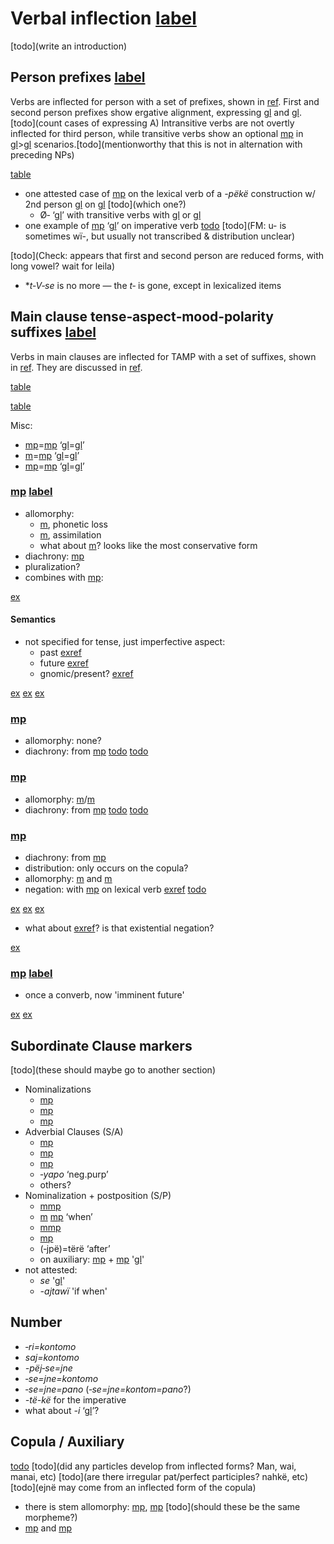 # Verbal inflection [label](verbinfl)

[todo](write an introduction)

## Person prefixes [label](sec:verbperson)
Verbs are inflected for person with a set of prefixes, shown in [ref](tab:verbprefixes).
First and second person prefixes show ergative alignment, expressing [gl](s) and [gl](p). [todo](count cases of expressing A)
Intransitive verbs are not overtly inflected for third person, while transitive verbs show an optional [mp](t3?nt) in [gl](3)>[gl](3) scenarios.[todo](mentionworthy that this is not in alternation with preceding NPs)

[table](verbprefixes)

* one attested case of [mp](t3?translation=3>3) on the lexical verb of a _-pëkë_ construction w/ 2nd person [gl](a) on [gl](aux) [todo](which one?)
    * Ø‑ ‘[gl](3p)’ with transitive verbs with [gl](1a) or [gl](2a)
* one example of [mp](me2) ‘[gl](2A)’ on imperative verb [todo](GrMePers.029)
[todo](FM: u- is sometimes wï-, but usually not transcribed & distribution unclear)


[todo](Check: appears that first and second person are reduced forms, with long vowel? wait for leila)

* \*_t‑V‑se_ is no more — the _t‑_ is gone, except in lexicalized items


## Main clause tense‑aspect‑mood‑polarity suffixes [label](sec:tam)
Verbs in main clauses are inflected for TAMP with a set of suffixes, shown in [ref](tab:verbtam).
They are discussed in [ref](sec:riipfv?end=sec:sareimn).

[table](verbtam)


[table](nondecltam)


Misc:

* [mp](septcp?nt)=[mp](pano?nt) ‘[gl](pst)=[gl](concl)’
* [m](sajpfv?nt)=[mp](pano?nt) ‘[gl](pfv)=[gl](concl)’
* [mp](sareimn?nt)=[mp](pano?nt) ‘[gl](imn)=[gl](concl)’


### [mp](riipfv?nt) [label](sec:riipfv)

* allomorphy:
    * [m](ri-zero), phonetic loss
    * [m](ri-ru), assimilation
    * what about [m](ri-ri)? looks like the most conservative form
* diachrony: [mp](rinmlz)
* pluralization?
* combines with [mp](jraneg):

[ex](convrisamaj-04)

#### Semantics
* not specified for tense, just imperfective aspect:
    * past [exref](ctorat-16)
    * future [exref](convrisamaj-06)
    * gnomic/present? [exref](gnomicri)

[ex](ctorat-16)
[ex](convrisamaj-06)
[ex](convrisamaj-04,convrisamaj-28?example_id=gnomicri)

### [mp](jpepst?nt)

* allomorphy: none?
* diachrony: from [mp](jpenmlz)
[todo](negation?) [todo](semantics?)

### [mp](sepst?nt)

* allomorphy: [m](septcp?nt)/[m](cheptcp)
* diachrony: from [mp](septcp)
[todo](negation?)
[todo](semantics?)

### [mp](sapepfv?nt)

* diachrony: from [mp](sapenmlz)
* distribution: only occurs on the copula?
* allomorphy: [m](sapepfv?nt) and [m](sajpfv?nt)
* negation: with [mp](janeg) on lexical verb [exref](ctoaragrme-38?end=ctoaragrme-40)
[todo](semantics?)

[ex](ctoaragrme-38)
[ex](ctoaragrme-39)
[ex](ctoaragrme-40)

* what about [exref](ctorat-19)? is that existential negation?

[ex](ctorat-19)

### [mp](sareimn?nt) [label](sec:sareimn)

* once a converb, now 'imminent future'

[ex](ctorat-25)
[ex](ctoaragrme-25)



## Subordinate Clause markers
[todo](these should maybe go to another section)

<!-- probably all productive, right? -->
* Nominalizations
    * [mp](rinmlz)
    * [mp](jpenmlz)
    * [mp](toponmlz)
* Adverbial Clauses (S/A)
    * [mp](septcp?translation=supine)
    * [mp](tanecncs?translation=concessive)
    * [mp](sarecvb?translation=converb)
    * *‑yapo* ‘neg.purp’
    * others?
* Nominalization + postposition (S/P)
    * [m](ri-zero)[mp](yaweloc?translation=simult)
    * [m](ri-zero) [mp](esspe) ‘when’
    * [m](sajnmlz)[mp](yaweloc?translation=simult)
    * [mp](tojpepurp?translation=purpose) 
    * (‑jpë)=tërë ‘after’
    * on auxiliary: [mp](rinmlz?nt) + [mp](po-loc?nt) '[gl](crtf)'
* not attested:
    * _se_ '[gl](des)'
    * _-ajtawï_ 'if when'

## Number
* _‑ri=kontomo_
* _saj=kontomo_
* _-pëj‑se=jne_
* _‑se=jne=kontomo_
* _‑se=jne=pano_ (_‑se=jne=kontom=pano_?)
* _-të-kë_ for the imperative
* what about _-i_ ‘[gl](juss)’?


## Copula / Auxiliary
[todo](paradigm)
[todo](did any particles develop from inflected forms?  Man, wai, manai, etc)
[todo](are there irregular pat/perfect participles? nahkë, etc)
[todo](ejnë may come from an inflected form of the copula)

* there is stem allomorphy: [mp](chi-cop?nt), [mp](wej-cop?nt) [todo](should these be the same morpheme?)
* [mp](mare-rel-inan) and [mp](maniki-rel-anim)